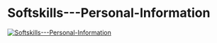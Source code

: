 # Softskills---Personal-Information

[![Softskills---Personal-Information](https://youtu.be/nRDaQV9pAg4/0.jpg)](https://youtu.be/nRDaQV9pAg4)
